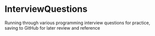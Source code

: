 # InterviewQuestions
Running through various programming interview questions for practice, saving to GitHub for later review and reference
